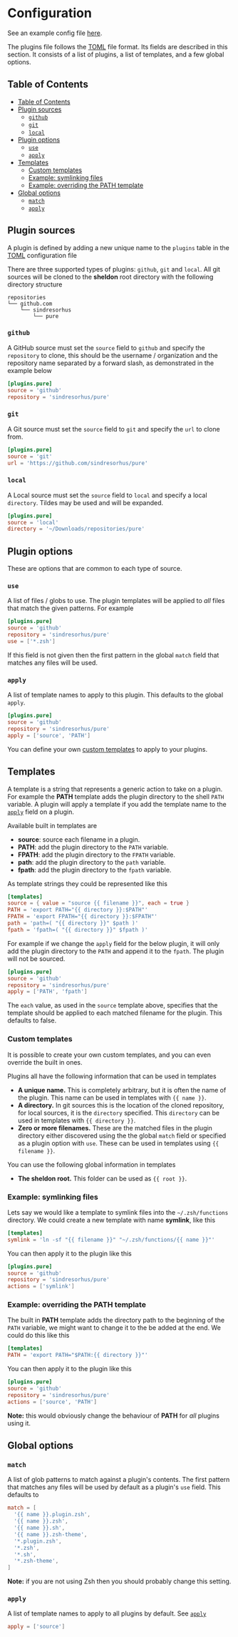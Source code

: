 # Configuration

See an example config file [here](plugins.example.toml).

The plugins file follows the [TOML] file format. Its fields are described in
this section. It consists of a list of plugins, a list of templates, and a few
global options.

## Table of Contents

- [Table of Contents](#table-of-contents)
- [Plugin sources](#plugin-sources)
  - [`github`](#github)
  - [`git`](#git)
  - [`local`](#local)
- [Plugin options](#plugin-options)
  - [`use`](#use)
  - [`apply`](#apply)
- [Templates](#templates)
  - [Custom templates](#custom-templates)
  - [Example: symlinking files](#example-symlinking-files)
  - [Example: overriding the PATH template](#example-overriding-the-path-template)
- [Global options](#global-options)
  - [`match`](#match)
  - [`apply`](#apply-1)


## Plugin sources

A plugin is defined by adding a new unique name to the `plugins` table in the
[TOML] configuration file

There are three supported types of plugins: `github`, `git` and `local`. All git
sources will be cloned to the **sheldon** root directory with the following
directory structure

```
repositories
└── github.com
    └── sindresorhus
        └── pure
```

### `github`

A GitHub source must set the `source` field to `github` and specify the
`repository` to clone, this should be the username / organization and the
repository name separated by a forward slash, as demonstrated in the example
below

```toml
[plugins.pure]
source = 'github'
repository = 'sindresorhus/pure'
```

### `git`

A Git source must set the `source` field to `git` and specify the `url` to clone
from.

```toml
[plugins.pure]
source = 'git'
url = 'https://github.com/sindresorhus/pure'
```

### `local`

A Local source must set the `source` field to `local` and specify a local
`directory`. Tildes may be used and will be expanded.

```toml
[plugins.pure]
source = 'local'
directory = '~/Downloads/repositories/pure'
```

## Plugin options

These are options that are common to each type of source.

### `use`

A list of files / globs to use. The plugin templates will be applied to *all*
files that match the given patterns. For example

```toml
[plugins.pure]
source = 'github'
repository = 'sindresorhus/pure'
use = ['*.zsh']
```

If this field is not given then the first pattern in the global `match` field
that matches any files will be used.

### `apply`

A list of template names to apply to this plugin. This defaults to the global
`apply`.

```toml
[plugins.pure]
source = 'github'
repository = 'sindresorhus/pure'
apply = ['source', 'PATH']
```

You can define your own [custom templates](#custom-templates) to apply to your
plugins.

## Templates

A template is a string that represents a generic action to take on a plugin. For
example the **PATH** template adds the plugin directory to the shell `PATH`
variable. A plugin will apply a template if you add the template name to the
[`apply`](#apply) field on a plugin.

Available built in templates are

- **source**: source each filename in a plugin.
- **PATH**: add the plugin directory to the `PATH` variable.
- **FPATH**: add the plugin directory to the `FPATH` variable.
- **path**: add the plugin directory to the `path` variable.
- **fpath**: add the plugin directory to the `fpath` variable.

As template strings they could be represented like this

```toml
[templates]
source = { value = "source {{ filename }}", each = true }
PATH = 'export PATH="{{ directory }}:$PATH"'
FPATH = 'export FPATH="{{ directory }}:$FPATH"'
path = 'path=( "{{ directory }}" $path )'
fpath = 'fpath=( "{{ directory }}" $fpath )'
```

For example if we change the `apply` field for the below plugin, it will only
add the plugin directory to the `PATH` and append it to the `fpath`. The plugin
will not be sourced.

```toml
[plugins.pure]
source = 'github'
repository = 'sindresorhus/pure'
apply = ['PATH', 'fpath']
```

The `each` value, as used in the `source` template above, specifies that the
template should be applied to each matched filename for the plugin. This
defaults to false.

### Custom templates

It is possible to create your own custom templates, and you can even override
the built in ones.

Plugins all have the following information that can be used in templates

- **A unique name.** This is completely arbitrary, but it is often the name of
  the plugin. This name can be used in templates with `{{ name }}`.
- **A directory.** In git sources this is the location of the cloned repository,
  for local sources, it is the `directory` specified. This `directory` can be
  used in templates with `{{ directory }}`.
- **Zero or more filenames.** These are the matched files in the plugin
  directory either discovered using the the global `match` field or specified as
  a plugin option with `use`. These can be used in templates using `{{ filename
  }}`.

You can use the following global information in templates

- **The sheldon root.** This folder can be used as `{{ root }}`.

### Example: symlinking files

Lets say we would like a template to symlink files into the `~/.zsh/functions`
directory. We could create a new template with name **symlink**, like this

```toml
[templates]
symlink = 'ln -sf "{{ filename }}" "~/.zsh/functions/{{ name }}"'
```

You can then apply it to the plugin like this

```toml
[plugins.pure]
source = 'github'
repository = 'sindresorhus/pure'
actions = ['symlink']
```

### Example: overriding the PATH template

The built in **PATH** template adds the directory path to the beginning of the
`PATH` variable, we might want to change it to the be added at the end. We could
do this like this

```toml
[templates]
PATH = 'export PATH="$PATH:{{ directory }}"'
```

You can then apply it to the plugin like this

```toml
[plugins.pure]
source = 'github'
repository = 'sindresorhus/pure'
actions = ['source', 'PATH']
```

**Note:** this would obviously change the behaviour of **PATH** for *all*
plugins using it.

## Global options

### `match`

A list of glob patterns to match against a plugin's contents. The first pattern
that matches any files will be used by default as a plugin's `use` field. This
defaults to

```toml
match = [
  '{{ name }}.plugin.zsh',
  '{{ name }}.zsh',
  '{{ name }}.sh',
  '{{ name }}.zsh-theme',
  '*.plugin.zsh',
  '*.zsh',
  '*.sh',
  '*.zsh-theme',
]
```

**Note:** if you are not using Zsh then you should probably change this setting.

### `apply`

A list of template names to apply to all plugins by default. See
[`apply`](#apply)

```toml
apply = ['source']
```

[TOML]: https://github.com/toml-lang/toml

